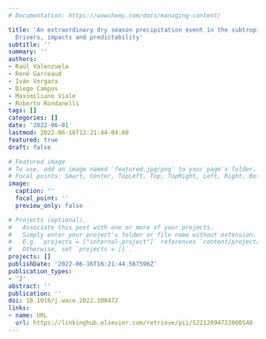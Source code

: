 ```yaml
---
# Documentation: https://wowchemy.com/docs/managing-content/

title: 'An extraordinary dry season precipitation event in the subtropical Andes:
  Drivers, impacts and predictability'
subtitle: ''
summary: ''
authors:
- Raúl Valenzuela
- René Garreaud
- Iván Vergara
- Diego Campos
- Maximiliano Viale
- Roberto Rondanelli
tags: []
categories: []
date: '2022-06-01'
lastmod: 2022-06-16T12:21:44-04:00
featured: true
draft: false

# Featured image
# To use, add an image named `featured.jpg/png` to your page's folder.
# Focal points: Smart, Center, TopLeft, Top, TopRight, Left, Right, BottomLeft, Bottom, BottomRight.
image:
  caption: ''
  focal_point: ''
  preview_only: false

# Projects (optional).
#   Associate this post with one or more of your projects.
#   Simply enter your project's folder or file name without extension.
#   E.g. `projects = ["internal-project"]` references `content/project/deep-learning/index.md`.
#   Otherwise, set `projects = []`.
projects: []
publishDate: '2022-06-16T16:21:44.567596Z'
publication_types:
- '2'
abstract: ''
publication: ''
doi: 10.1016/j.wace.2022.100472
links:
- name: URL
  url: https://linkinghub.elsevier.com/retrieve/pii/S2212094722000548
---
```


